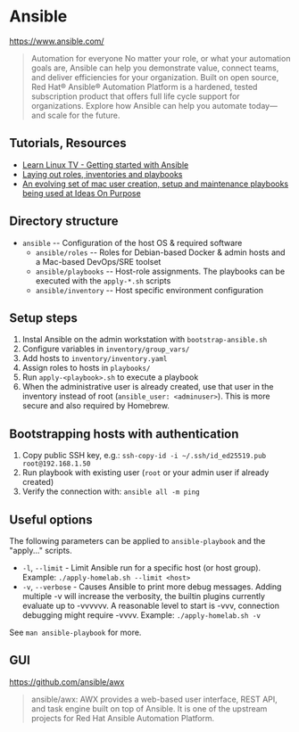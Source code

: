 # Ansible

https://www.ansible.com/

> Automation for everyone
> No matter your role, or what your automation goals are, Ansible can help you demonstrate value, connect teams, and deliver efficiencies for your organization. Built on open source, Red Hat® Ansible® Automation Platform is a hardened, tested subscription product that offers full life cycle support for organizations. Explore how Ansible can help you automate today—and scale for the future.

## Tutorials, Resources

- [Learn Linux TV - Getting started with Ansible](https://www.youtube.com/playlist?list=PLT98CRl2KxKEUHie1m24-wkyHpEsa4Y70)
- [Laying out roles, inventories and playbooks](https://leucos.github.io/ansible-files-layout)
- [An evolving set of mac user creation, setup and maintenance playbooks being used at Ideas On Purpose](https://github.com/ideasonpurpose/ansible-playbooks)

## Directory structure

- `ansible` -- Configuration of the host OS & required software
  - `ansible/roles` -- Roles for Debian-based Docker & admin hosts and a Mac-based DevOps/SRE toolset
  - `ansible/playbooks` -- Host-role assignments. The playbooks can be executed with the `apply-*.sh` scripts
  - `ansible/inventory` -- Host specific environment configuration

## Setup steps

1. Instal Ansible on the admin workstation with `bootstrap-ansible.sh`
2. Configure variables in `inventory/group_vars/`
3. Add hosts to `inventory/inventory.yaml`
4. Assign roles to hosts in `playbooks/`
5. Run `apply-<playbook>.sh` to execute a playbook
6. When the administrative user is already created, use that user in the inventory instead of root (`ansible_user: <adminuser>`). This is more secure and also required by Homebrew.

## Bootstrapping hosts with authentication

1. Copy public SSH key, e.g.:
   `ssh-copy-id -i ~/.ssh/id_ed25519.pub root@192.168.1.50`
2. Run playbook with existing user (`root` or your admin user if already created)
3. Verify the connection with: `ansible all -m ping`

## Useful options

The following parameters can be applied to `ansible-playbook` and the "apply..." scripts.

- `-l`, `--limit` - Limit Ansible run for a specific host (or host group). Example: `./apply-homelab.sh --limit <host>`
- `-v`, `--verbose` - Causes Ansible to print more debug messages. Adding multiple -v will increase the verbosity, the builtin plugins currently evaluate up to -vvvvvv. A reasonable level to start is -vvv, connection debugging might require -vvvv. Example: `./apply-homelab.sh -v`

See `man ansible-playbook` for more.

## GUI

https://github.com/ansible/awx

> ansible/awx: AWX provides a web-based user interface, REST API, and task engine built on top of Ansible. It is one of the upstream projects for Red Hat Ansible Automation Platform.
